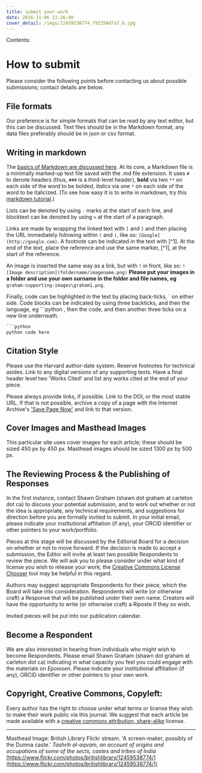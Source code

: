 ```yaml
---
title: submit your work
date: 2016-11-06 21:26:40
cover_detail: /imgs/12459538774_792356d7a7_b.jpg
---
```

Contents:
<!-- toc -->

# How to submit

Please consider the following points before contacting us about possible submissions; contact details are below.

## File formats

Our preference is for simple formats that can be read by any text editor, but this can be discussed. Text files should be in the Markdown format, any data files preferably should be in json or csv format.

## Writing in markdown

The [basics of Markdown are discussed here](https://daringfireball.net/projects/markdown/basics). At its core, a Markdown file is a minimally marked-up text file saved with the .md file extension. It uses `#` to denote headers (thus, `###` is a third-level header), **bold** via two `**` on each side of the word to be bolded, *italics* via one `*` on each side of the word to be italicized. (To see how easy it is to write in markdown, try this [markdown tutorial](http://www.markdowntutorial.com/).)

Lists can be denoted by using `-` marks at the start of each line, and blocktext can be denoted by using `>` at the start of a paragraph.

Links are made by wrapping the linked text with `[` and `]` and then placing the URL immediately following within `(` and `)`, like so: `[Google](http://google.com)`. A footnote can be indicated in the text with \[^1\]. At the end of the text, place the reference and use the same marker, \[^1\], at the start of the reference.

An image is inserted the same way as a link, but with `!` in front, like so: `![Image description](foldername/imagename.png)` **Please put your images in a folder and use your own surname in the folder and file names, eg** `graham-supporting-images\graham1.png`.

Finally, code can be highlighted in the text by placing back-ticks, \` on either side. Code blocks can be indicated by using three backticks, and then the language, eg \`\`\`python , then the code, and then another three ticks on a new line underneath.
```bash
```python
python code here
``````

## Citation Style

Please use the Harvard author-date system. Reserve footnotes for technical asides. Link to any digital versions of any supporting texts. Have a final header level two 'Works Cited' and list any works cited at the end of your piece.

Please always provide links, if possible. Link to the DOI, or the most stable URL. If that is not possible, archive a copy of a page with the Internet  Archive's ['Save Page Now'](https://archive.org/web/) and link to that version.

## Cover Images and Masthead Images

This particular site uses cover images for each article; these should be sized 450 px by 450 px. Masthead images should be sized 1300 px by 500 px.


## The Reviewing Process & the Publishing of Responses

In the first instance, contact Shawn Graham (shawn dot graham at carleton dot ca) to discuss your potential submission, and to work out whether or not the idea is appropriate, any technical requirements, and suggestions for direction before you are formally invited to submit. In your initial email, please indicate your institutional affiliation (if any), your ORCID identifier or other pointers to your work/portfolio.

Pieces at this stage will be discussed by the Editorial Board for a decision on whether or not to move forward. If the decision is made to accept a submission, the Editor will invite at least two possible Respondents to review the piece. We will ask you to please consider under what kind of license you wish to release your work; the [Creative Commons License Chooser](https://creativecommons.org/share-your-work/) tool may be helpful in this regard.

Authors may suggest appropriate Respondents for their piece, which the Board will take into consideration. Respondents will write (or otherwise craft) a Response that will be published under their own name. Creators will have the opportunity to write (or otherwise craft) a Riposte if they so wish.

Invited pieces will be put into our publication calendar.

## Become a Respondent

We are also interested in hearing from individuals who might wish to become Respondents. Please email Shawn Graham (shawn dot graham at carleton dot ca) indicating in what capacity you feel you could engage with the materials on _Epoiesen_. Please indicate your institutional affiliation (if any), ORCID identifier or other pointers to your own work.

## Copyright, Creative Commons, Copyleft:

Every author has the right to choose under what terms or license they wish to make their work public via this journal. We suggest that each article be made available with a [creative commons attribution, share-alike](https://creativecommons.org/licenses/by-sa/4.0/) license.

----

Masthead Image: British Library Flickr stream. 'A screen-maker, possibly of the Dumna caste.' _Tashrih al-aqvam, an account of origins and occupations of some of the sects, castes and tribes of India_ [https://www.flickr.com/photos/britishlibrary/12459538774/](https://www.flickr.com/photos/britishlibrary/12459538774/])
